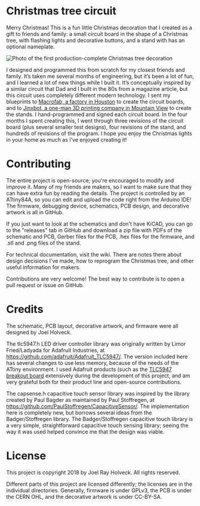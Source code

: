 # Christmas tree circuit

Merry Christmas!  This is a fun little Christmas decoration that I
created as a gift to friends and family: a small circuit board in the
shape of a Christmas tree, with flashing lights and decorative
buttons, and a stand with has an optional nameplate.

![Photo of the first production-complete Christmas tree decoration](https://github.com/piquan/christmas-tree/blob/master/cover-photo.jpg)

I designed and programmed this from scratch for my closest friends and
family.  It’s taken me several months of engineering, but it’s been a
lot of fun, and I learned a lot of new things while I built it.  It’s
conceptually inspired by a similar circuit that Dad and I built in the
80s from a magazine article, but this circuit uses completely
different modern technology.  I sent my blueprints to [Macrofab, a
factory in Houston](https://macrofab.com/) to create the circuit
boards, and to [Jinxbot, a one-man 3D printing company in Mountain
View](https://jinxbot.com/) to create the stands.  I hand-programmed
and signed each circuit board.  In the four months I spent creating
this, I went through three revisions of the circuit board (plus
several smaller test designs), four revisions of the stand, and
hundreds of revisions of the program.  I hope you enjoy the Christmas
lights in your home as much as I’ve enjoyed creating it!

# Contributing

The entire project is open-source; you're encouraged to modify and
improve it.  Many of my friends are makers, so I want to make sure
that they can have extra fun by reading the details.  The project is
controlled by an ATtiny84A, so you can edit and upload the code right
from the Arduino IDE!  The firmware, debugging device, schematics, PCB
design, and decorative artwork is all in GitHub.

If you just want to look at the schematics and don't have KiCAD, you
can go to the "releases" tab in GitHub and download a zip file with
PDFs of the schematic and PCB, Gerber files for the PCB, .hex files
for the firmware, and .stl and .png files of the stand.

For technical documentation, visit the wiki.  There are notes there
about design decisions I've made, how to reprogram the Christmas tree,
and other useful information for makers.

Contributions are very welcome!  The best way to contribute is to open
a pull request or issue on GitHub.

# Credits

The schematic, PCB layout, decorative artwork, and firmware were all
designed by Joel Holveck.

The tlc5947.h LED driver controller library was originally written by
Limor Fried/Ladyada for Adafruit Industries, at
<https://github.com/adafruit/Adafruit_TLC5947/>.  The version included
here has several changes to use less memory, because of the needs of
the ATtiny environment.  I used Adafruit products (such as the
[TLC5947 breakout board](https://www.adafruit.com/product/1429)
extensively during the development of this project, and am very
grateful both for their product line and open-source contributions.

The capsense.h capacitive touch sensor library was inspired by the
library created by Paul Bagder as maintained by Paul Stoffregen, at
<https://github.com/PaulStoffregen/CapacitiveSensor/>.  The
implementation here is completely new, but borrows several ideas from
the Badger/Stoffregen library.  The Badger/Stoffregen capacitive touch
library is a very simple, straightforward capacitive touch sensing
library; seeing the way it was used helped convince me that the design
was viable.

# License

This project is copyright 2018 by Joel Ray Holveck.  All rights
reserved.

Different parts of this project are licensed differently; the licenses
are in the individual directories.  Generally, firmware is under
GPLv3, the PCB is under the CERN OHL, and the decorative artwork is
under CC-BY-SA.
